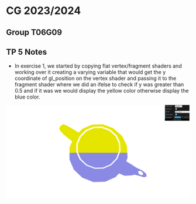 # CG 2023/2024

## Group T06G09

## TP 5 Notes

- In exercise 1, we started by copying flat vertex/fragment shaders and working over it creating a varying variable that would get the y coordinate of gl_position on the vertex shader and passing it to the fragment shader where we did an ifelse to check if y was greater than 0.5 and if it was we would display the yellow color otherwise display the blue color. 

![Screenshot 1](screenshots/cg-t06-g09-tp5-1.png)